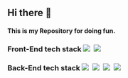 ## Hi there 👋

#### This is my Repository for doing fun.

<!--
### 👩🏻‍💻Front-End tech stack🛠
-->

### Front-End tech stack <img src="https://img.shields.io/badge/HTML5-E34F26?style=flat-square&logo=HTML5&logoColor=white"/></a>&nbsp; <img src="https://img.shields.io/badge/JavaScript-F7DF1E?style=flat-square&logo=JavaScript&logoColor=white"/></a>&nbsp;



<!--
<img src="https://img.shields.io/badge/HTML5-E34F26?style=flat-square&logo=HTML5&logoColor=white"/></a>&nbsp;
<img src="https://img.shields.io/badge/CSS3-1572B6?style=flat-square&logo=CSS3&logoColor=white"/></a>&nbsp;
<img src="https://img.shields.io/badge/JavaScript-F7DF1E?style=flat-square&logo=JavaScript&logoColor=white"/></a>&nbsp;
https://simpleicons.org/icons/node-dot-js.svg
<img src="https://img.shields.io/badge/NodeJs-007396?style=flat-square&logo=node-dot-js&logoColor=white"/></a>&nbsp;
<img src="https://img.shields.io/badge/Node.js-339933?style=flat-square&logo=Node.js&logoColor=white"/></a> &nbsp
<img src="https://img.shields.io/badge/MySQL-4479A1?style=flat-square&logo=MySQL&logoColor=white"/></a> &nbsp 
<img src="https://img.shields.io/badge/Amazon AWS-232F3E?style=flat-square&logo=Amazon%20AWS&logoColor=white"/></a> &nbsp </p>


-->


### Back-End tech stack <img src="https://img.shields.io/badge/Node.js-007396?style=flat-square&logo=Node.js&logoColor=white"/></a>&nbsp; <img src="https://img.shields.io/badge/Express-FFFFFF?style=flat-square&logoColor=white"/></a>&nbsp; <img src="https://img.shields.io/badge/AmazonAWS-232F3E?style=flat-square&logo=Amazon%20AWS&&logoColor=white"/></a>&nbsp; <img src="https://img.shields.io/badge/MySQL-FF69B4?style=flat-square&logo=MySQL&logoColor=white"/></a>&nbsp;

<!--
nodeJs를 활용한 RESTful API 개발
### 👩🏻‍💻Back-End tech stack🛠
<img src="https://img.shields.io/badge/Node-007396?style=flat-square&logo=Node&logoColor=white"/></a>&nbsp;
<img src="https://img.shields.io/badge/Python-3766AB?style=flat-square&logo=Python&logoColor=white"/></a>&nbsp;
<img src="https://img.shields.io/badge/MicrosofSQLServer-CC2927?style=flat-square&logo=MicrosofSQLServer&logoColor=white"/></a>&nbsp;
<img src="https://img.shields.io/badge/AmazonAWS-232F3E?style=flat-square&logo=AmazonAWS&logoColor=white"/></a>&nbsp;

-->

<!--
**jang4292/jang4292** is a ✨ _special_ ✨ repository because its `README.md` (this file) appears on your GitHub profile.

Here are some ideas to get you started:

- 🔭 I’m currently working on ...
- 🌱 I’m currently learning ...
- 👯 I’m looking to collaborate on ...
- 🤔 I’m looking for help with ...
- 💬 Ask me about ...
- 📫 How to reach me: ...
- 😄 Pronouns: ...
- ⚡ Fun fact: ...
-->
